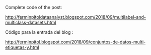 Complete code of the post:

http://ferminpitoldataanalyst.blogspot.com/2018/09/multilabel-and-multiclass-datasets.html



Código para la entrada del blog :

http://ferminpitol.blogspot.com/2018/09/conjuntos-de-datos-multi-etiquetas-y.html




